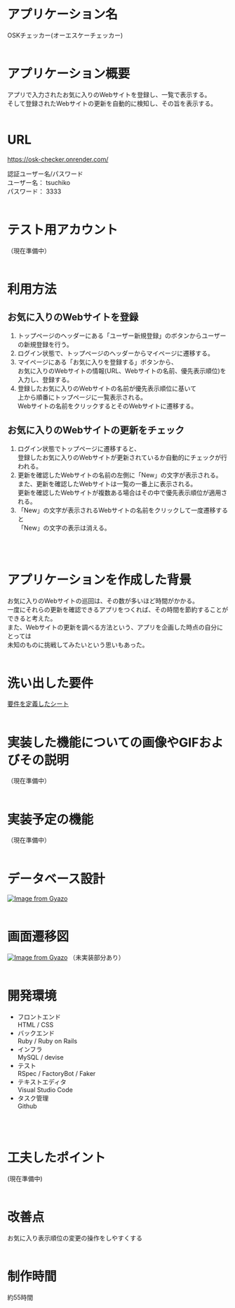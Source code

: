 # アプリケーション名
OSKチェッカー(オーエスケーチェッカー)
<br>
<br>

# アプリケーション概要
アプリで入力されたお気に入りのWebサイトを登録し、一覧で表示する。  
そして登録されたWebサイトの更新を自動的に検知し、その旨を表示する。
<br>
<br>

# URL
https://osk-checker.onrender.com/  

認証ユーザー名/パスワード  
ユーザー名： tsuchiko  
パスワード： 3333
<br>
<br>

# テスト用アカウント
（現在準備中）
<br>
<br>

# 利用方法
## お気に入りのWebサイトを登録
1. トップページのヘッダーにある「ユーザー新規登録」のボタンからユーザーの新規登録を行う。
2. ログイン状態で、トップページのヘッダーからマイページに遷移する。
3. マイページにある「お気に入りを登録する」ボタンから、  
   お気に入りのWebサイトの情報(URL、Webサイトの名前、優先表示順位)を入力し、登録する。
4. 登録したお気に入りのWebサイトの名前が優先表示順位に基いて  
   上から順番にトップページに一覧表示される。  
   Webサイトの名前をクリックするとそのWebサイトに遷移する。
## お気に入りのWebサイトの更新をチェック
1. ログイン状態でトップページに遷移すると、  
   登録したお気に入りのWebサイトが更新されているか自動的にチェックが行われる。
2. 更新を確認したWebサイトの名前の左側に「New」の文字が表示される。  
   また、更新を確認したWebサイトは一覧の一番上に表示される。  
   更新を確認したWebサイトが複数ある場合はその中で優先表示順位が適用される。
3. 「New」の文字が表示されるWebサイトの名前をクリックして一度遷移すると  
   「New」の文字の表示は消える。
<br>
<br>

# アプリケーションを作成した背景
お気に入りのWebサイトの巡回は、その数が多いほど時間がかかる。  
一度にそれらの更新を確認できるアプリをつくれば、その時間を節約することができると考えた。  
また、Webサイトの更新を調べる方法という、アプリを企画した時点の自分にとっては  
未知のものに挑戦してみたいという思いもあった。
<br>
<br>

# 洗い出した要件
[要件を定義したシート](https://docs.google.com/spreadsheets/d/1RSRxNoCk-KSOVSHsFRz4-vcimIRg7nWaF92uDXcuWlo/edit#gid=982722306)
<br>
<br>

# 実装した機能についての画像やGIFおよびその説明
（現在準備中）
<br>
<br>

# 実装予定の機能
（現在準備中）
<br>
<br>

# データベース設計
[![Image from Gyazo](https://i.gyazo.com/82510032541f563708c3f79a047de579.png)](https://gyazo.com/82510032541f563708c3f79a047de579)
<br>
<br>

# 画面遷移図
[![Image from Gyazo](https://i.gyazo.com/1afa1d6502b5dc4d47404e59e6383446.png)](https://gyazo.com/1afa1d6502b5dc4d47404e59e6383446)
（未実装部分あり）
<br>
<br>

# 開発環境
- フロントエンド  
  HTML / CSS
- バックエンド  
  Ruby / Ruby on Rails
- インフラ  
  MySQL / devise
- テスト  
  RSpec / FactoryBot / Faker
- テキストエディタ  
  Visual Studio Code
- タスク管理  
  Github
<br>
<br>

# 工夫したポイント
(現在準備中)
<br>
<br>

# 改善点
お気に入り表示順位の変更の操作をしやすくする
<br>
<br>

# 制作時間
約55時間
<br>
<br>


<!-- # README

This README would normally document whatever steps are necessary to get the
application up and running.

Things you may want to cover:

* Ruby version

* System dependencies

* Configuration

* Database creation

* Database initialization

* How to run the test suite

* Services (job queues, cache servers, search engines, etc.)

* Deployment instructions

* ... -->
